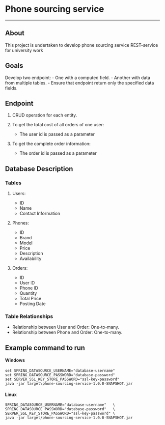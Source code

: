 # Phone sourcing service

---

## About

This project is undertaken to develop phone sourcing service
REST-service for university work

## Goals

Develop two endpoint:
    - One with a computed field.
    - Another with data from multiple tables.
    - Ensure that endpoint return only the specified data fields.

## Endpoint

1. CRUD operation for each entity.

2. To get the total cost of all orders of one user:
    - The user id is passed as a parameter

3. To get the complete order information:
    - The order id is passed as a parameter

## Database Description

### Tables

1. Users:
    - ID
    - Name
    - Contact Information

2. Phones:
    - ID
    - Brand
    - Model
    - Price
    - Description
    - Availability

3. Orders:
    - ID
    - User ID
    - Phone ID
    - Quantity
    - Total Price
    - Posting Date

### Table Relationships

- Relationship between User and Order: One-to-many.
- Relationship between Phone and Order: One-to-many.

## Example command to run


#### Windows

```
set SPRING_DATASOURCE_USERNAME="database-username"
set SPRING_DATASOURCE_PASSWORD="database-password"
set SERVER_SSL_KEY_STORE_PASSWORD="ssl-key-password"
java -jar target\phone-sourcing-service-1.0.0-SNAPSHOT.jar
```

#### Linux

```
SPRING_DATASOURCE_USERNAME="database-username"   \
SPRING_DATASOURCE_PASSWORD="database-password"   \
SERVER_SSL_KEY_STORE_PASSWORD="ssl-key-password" \
java -jar target/phone-sourcing-service-1.0.0-SNAPSHOT.jar
```